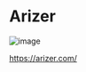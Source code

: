 # Arizer

![image](https://user-images.githubusercontent.com/104687767/166834344-ccae9f36-901f-407c-b03c-9392449927f2.png)

https://arizer.com/
